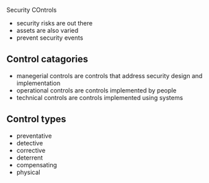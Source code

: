 Security COntrols

- security risks are out there
- assets are also varied
- prevent security events

## Control catagories

- manegerial controls are controls that address security design and implementation
- operational controls are controls implemented by people
- technical controls are controls implemented using systems

## Control types

- preventative
- detective
- corrective
- deterrent
- compensating
- physical

